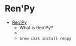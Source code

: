 # Ren'Py
- [Ren'Py](https://www.renpy.org/)
  -  What is Ren'Py?
  - 
  - `brew cask install renpy`
